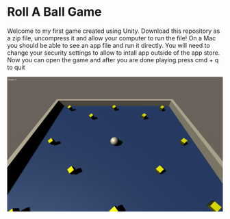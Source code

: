 # Roll A Ball Game

Welcome to my first game created using Unity. Download this repository as a zip file, uncompress it and allow your computer to run the file! On a Mac you should be able to see an app file and run it directly. You will need to change your security settings to allow to intall app outside of the app store. Now you can open the game and after you are done playing press cmd + q to quit

![test](Screenshots/Image1.png)
